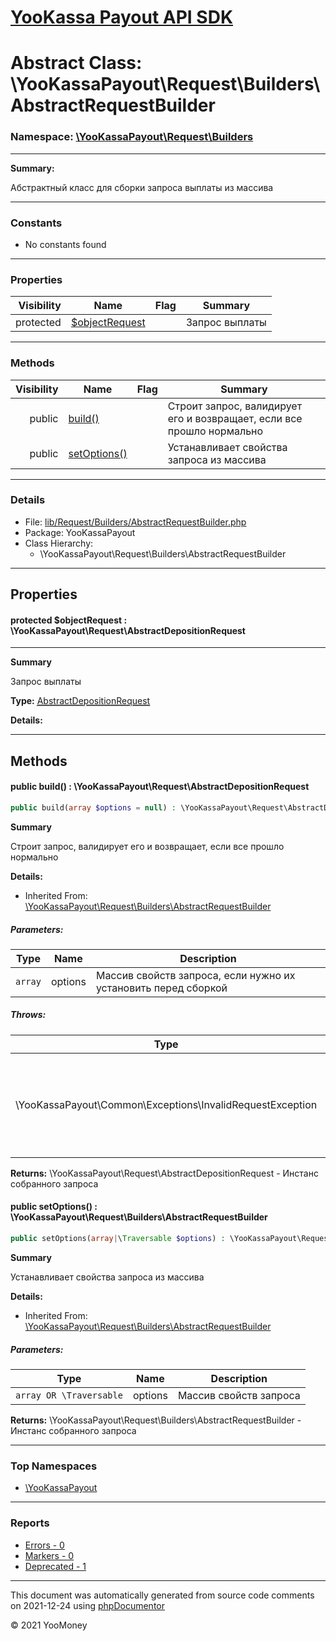 # [YooKassa Payout API SDK](../home.md)

# Abstract Class: \YooKassaPayout\Request\Builders\AbstractRequestBuilder
### Namespace: [\YooKassaPayout\Request\Builders](../namespaces/yookassapayout-request-builders.md)
---
**Summary:**

Абстрактный класс для сборки запроса выплаты из массива

---
### Constants
* No constants found
---
### Properties
| Visibility | Name | Flag | Summary |
| ----------:| ---- | ---- | ------- |
| protected | [$objectRequest](../classes/YooKassaPayout-Request-Builders-AbstractRequestBuilder.md#property_objectRequest) |  | Запрос выплаты |
---
### Methods
| Visibility | Name | Flag | Summary |
| ----------:| ---- | ---- | ------- |
| public | [build()](../classes/YooKassaPayout-Request-Builders-AbstractRequestBuilder.md#method_build) |  | Строит запрос, валидирует его и возвращает, если все прошло нормально |
| public | [setOptions()](../classes/YooKassaPayout-Request-Builders-AbstractRequestBuilder.md#method_setOptions) |  | Устанавливает свойства запроса из массива |
---
### Details
* File: [lib/Request/Builders/AbstractRequestBuilder.php](../../lib/Request/Builders/AbstractRequestBuilder.php)
* Package: YooKassaPayout
* Class Hierarchy:
  * \YooKassaPayout\Request\Builders\AbstractRequestBuilder
---
## Properties
<a name="property_objectRequest"></a>
#### protected $objectRequest : \YooKassaPayout\Request\AbstractDepositionRequest
---
**Summary**

Запрос выплаты

**Type:** <a href="../classes/YooKassaPayout-Request-AbstractDepositionRequest.html"><abbr title="\YooKassaPayout\Request\AbstractDepositionRequest">AbstractDepositionRequest</abbr></a>

**Details:**



---
## Methods
<a name="method_build" class="anchor"></a>
#### public build() : \YooKassaPayout\Request\AbstractDepositionRequest

```php
public build(array $options = null) : \YooKassaPayout\Request\AbstractDepositionRequest
```

**Summary**

Строит запрос, валидирует его и возвращает, если все прошло нормально

**Details:**
* Inherited From: [\YooKassaPayout\Request\Builders\AbstractRequestBuilder](../classes/YooKassaPayout-Request-Builders-AbstractRequestBuilder.md)
##### Parameters:
| Type | Name | Description |
| ---- | ---- | ----------- |
| <code lang="php">array</code> | options  | Массив свойств запроса, если нужно их установить перед сборкой |
##### Throws:
| Type | Description |
| ---- | ----------- |
| \YooKassaPayout\Common\Exceptions\InvalidRequestException | Выбрасывается если при валидации запроса произошла ошибка массиве настроек |

**Returns:** \YooKassaPayout\Request\AbstractDepositionRequest - Инстанс собранного запроса


<a name="method_setOptions" class="anchor"></a>
#### public setOptions() : \YooKassaPayout\Request\Builders\AbstractRequestBuilder

```php
public setOptions(array|\Traversable $options) : \YooKassaPayout\Request\Builders\AbstractRequestBuilder
```

**Summary**

Устанавливает свойства запроса из массива

**Details:**
* Inherited From: [\YooKassaPayout\Request\Builders\AbstractRequestBuilder](../classes/YooKassaPayout-Request-Builders-AbstractRequestBuilder.md)
##### Parameters:
| Type | Name | Description |
| ---- | ---- | ----------- |
| <code lang="php">array OR \Traversable</code> | options  | Массив свойств запроса |

**Returns:** \YooKassaPayout\Request\Builders\AbstractRequestBuilder - Инстанс собранного запроса



---

### Top Namespaces

* [\YooKassaPayout](../namespaces/yookassapayout.md)

---

### Reports
* [Errors - 0](../reports/errors.md)
* [Markers - 0](../reports/markers.md)
* [Deprecated - 1](../reports/deprecated.md)

---

This document was automatically generated from source code comments on 2021-12-24 using [phpDocumentor](http://www.phpdoc.org/)

&copy; 2021 YooMoney